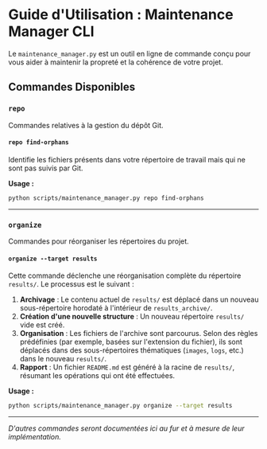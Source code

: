 # Guide d'Utilisation : Maintenance Manager CLI

Le `maintenance_manager.py` est un outil en ligne de commande conçu pour vous aider à maintenir la propreté et la cohérence de votre projet.

## Commandes Disponibles

### `repo`

Commandes relatives à la gestion du dépôt Git.

#### `repo find-orphans`

Identifie les fichiers présents dans votre répertoire de travail mais qui ne sont pas suivis par Git.

**Usage :**
```bash
python scripts/maintenance_manager.py repo find-orphans
```

---

### `organize`

Commandes pour réorganiser les répertoires du projet.

#### `organize --target results`

Cette commande déclenche une réorganisation complète du répertoire `results/`. Le processus est le suivant :

1.  **Archivage** : Le contenu actuel de `results/` est déplacé dans un nouveau sous-répertoire horodaté à l'intérieur de `results_archive/`.
2.  **Création d'une nouvelle structure** : Un nouveau répertoire `results/` vide est créé.
3.  **Organisation** : Les fichiers de l'archive sont parcourus. Selon des règles prédéfinies (par exemple, basées sur l'extension du fichier), ils sont déplacés dans des sous-répertoires thématiques (`images`, `logs`, etc.) dans le nouveau `results/`.
4.  **Rapport** : Un fichier `README.md` est généré à la racine de `results/`, résumant les opérations qui ont été effectuées.

**Usage :**
```bash
python scripts/maintenance_manager.py organize --target results
```

---
*D'autres commandes seront documentées ici au fur et à mesure de leur implémentation.*